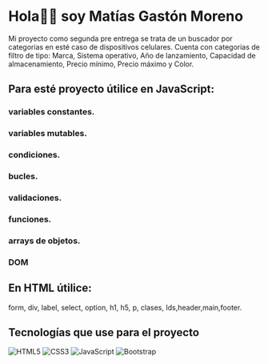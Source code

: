 # Hola👋🏽 soy Matías Gastón Moreno
Mi proyecto como segunda pre entrega se trata de un buscador por categorias en esté caso de dispositivos celulares.
Cuenta con categorias de filtro de tipo: Marca, Sistema operativo, Año de lanzamiento, Capacidad de almacenamiento, Precio mínimo, Precio máximo y Color.
## Para esté proyecto útilice en JavaScript:
### variables constantes.
### variables mutables.
### condiciones.
### bucles.
### validaciones.
### funciones.
### arrays de objetos.
### DOM
## En HTML útilice:
form, div, label, select, option, h1, h5, p, clases, Ids,header,main,footer.
>
## Tecnologías que use para el proyecto
![HTML5](https://img.shields.io/badge/HTML5-E34F26?style=for-the-badge&logo=html5&logoColor=white)
![CSS3](https://img.shields.io/badge/CSS3-1572B6?style=for-the-badge&logo=css3&logoColor=white)
![JavaScript](https://img.shields.io/badge/JavaScript-F7DF1E?style=for-the-badge&logo=javascript")
![Bootstrap](https://img.shields.io/badge/Bootstrap-7952B3?style=for-the-badge&logo=bootstrap&logoColor=white)
